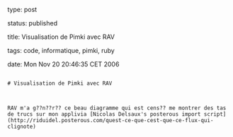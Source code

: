 type: post
status: published
title: Visualisation de Pimki avec RAV
tags: code, informatique, pimki, ruby
date: Mon Nov 20 20:46:35 CET 2006
~~~~~~
# Visualisation de Pimki avec RAV

RAV m'a g??n??r?? ce beau diagramme qui est cens?? me montrer des tas de trucs sur mon applivia [Nicolas Delsaux's posterous import script](http://riduidel.posterous.com/quest-ce-que-cest-que-ce-flux-qui-clignote)